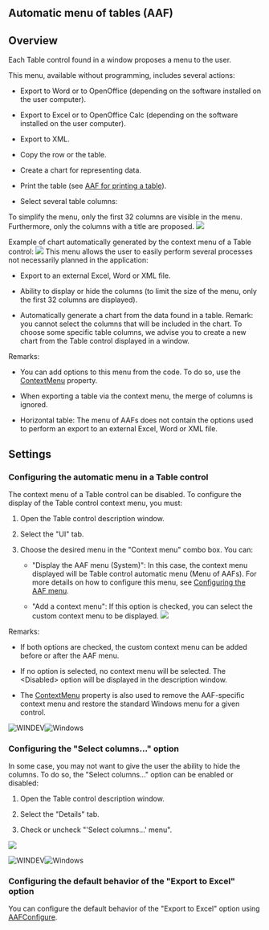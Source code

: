 


## Automatic menu of tables (AAF)
			



<a name="NOTE1"></a>
<a name="NOTE1_1"></a>


## Overview
<a name="overview_ELTTEXTE000162"></a>
Each Table control found in a window proposes a menu to the user.

This menu, available without programming, includes several actions:

- Export to Word or to OpenOffice (depending on the software installed on the user computer).

- Export to Excel or to OpenOffice Calc (depending on the software installed on the user computer).

- Export to XML.

- Copy the row or the table.

- Create a chart for representing data.

- Print the table (see [AAF for printing a table](../WDChamp/9500132.md)). 

- Select several table columns:




To simplify the menu, only the first 32 columns are visible in the menu. Furthermore, only the columns with a title are proposed.
![](https://doc.pcsoft.fr/en-US/images/image.awp?langid=3&name=Fonctionnalites_auto_Menu.gif)
 
Example of chart automatically generated by the context menu of a Table control:
![](https://doc.pcsoft.fr/en-US/images/image.awp?langid=3&name=FAA_Livre_Table_Graphe%20-%20HC%20N%B0002.gif)
This menu allows the user to easily perform several processes not necessarily planned in the application:

- Export to an external Excel, Word or XML file.

- Ability to display or hide the columns (to limit the size of the menu, only the first 32 columns are displayed).

- Automatically generate a chart from the data found in a table. 
	Remark: you cannot select the columns that will be included in the chart. To choose some specific table columns, we advise you to create a new chart from the Table control displayed in a window.




Remarks:

- You can add options to this menu from the code. To do so, use the [ContextMenu](../Proprietes/2510077.md) property.

- When exporting a table via the context menu, the merge of columns is ignored.

- Horizontal table: The menu of AAFs does not contain the options used to perform an export to an external Excel, Word or XML file.




<a name="NOTE2"></a>
<a name="NOTE2_1"></a>


## Settings
<a name="settings_ELTTEXTE000186"></a>


### Configuring the automatic menu in a Table control
<a name="configuring_the_automatic_menu_table_control_ELTPARAGRAPHE000053"></a>

The context menu of a Table control can be disabled. To configure the display of the Table control context menu, you must:

1. Open the Table control description window.

2. Select the "UI" tab.

3. Choose the desired menu in the "Context menu" combo box. You can: 

	- "Display the AAF menu (System)": In this case, the context menu displayed will be Table control automatic menu (Menu of AAFs). For more details on how to configure this menu, see [Configuring the AAF menu](../Editeurs/2010040.md).

	- "Add a context menu": If this option is checked, you can select the custom context menu to be displayed. ![](https://doc.pcsoft.fr/en-US/images/image.awp?langid=3&name=Fonctionnalites_auto_Menu2.gif)






Remarks: 

- If both options are checked, the custom context menu can be added before or after the AAF menu. 

- If no option is selected, no context menu will be selected. The &lt;Disabled&gt; option will be displayed in the description window. 

- The [ContextMenu](../Proprietes/2510077.md) property is also used to remove the AAF-specific context menu and restore the standard Windows menu for a given control.



<a name="NOTE2_2"></a>
![WINDEV](https://doc.pcsoft.fr/ext/images/us/WD.png)![Windows](https://doc.pcsoft.fr/ext/images/us/WINDOWS.png) 

### Configuring the "Select columns..." option
<a name="configuring_the_select_columns_option_ELTPARAGRAPHE000095"></a>

In some case, you may not want to give the user the ability to hide the columns. To do so, the "Select columns..." option can be enabled or disabled:

1. Open the Table control description window.

2. Select the "Details" tab.

3. Check or uncheck "'Select columns...' menu".


![](https://doc.pcsoft.fr/en-US/images/image.awp?langid=3&name=Fonctionnalites_auto_Menu3.gif)

<a name="NOTE2_3"></a>
![WINDEV](https://doc.pcsoft.fr/ext/images/us/WD.png)![Windows](https://doc.pcsoft.fr/ext/images/us/WINDOWS.png) 

### Configuring the default behavior of the "Export to Excel" option
<a name="configuring_the_default_behavior_the_export_excel_option_ELTPARAGRAPHE000110"></a>

You can configure the default behavior of the "Export to Excel" option using [AAFConfigure](../WDLang1/1000022108.md).


